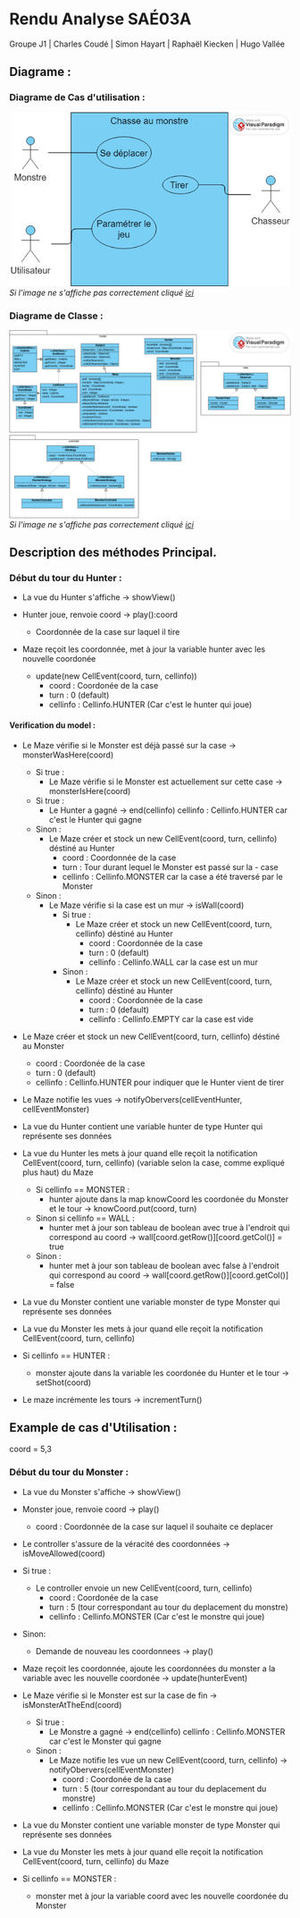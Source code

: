 # Rendu Analyse SAÉ03A
Groupe J1 | Charles Coudé | Simon Hayart | Raphaël Kiecken | Hugo Vallée 

## Diagrame : 

### Diagrame de Cas d'utilisation : 
![DiagrameDeCasD'utilisation](./Digramme_de_cas_d'utilisation.png)
*Si l'image ne s'affiche pas correctement cliqué [ici](./Digramme_de_cas_d'utilisation.png)*


### Diagrame de Classe : 
![DiagrameDeClasse](Diagramme_de_classe.png)
*Si l'image ne s'affiche pas correctement cliqué [ici](./Diagramme_de_classe.png)*

## Description des méthodes Principal.

### Début du tour du Hunter :

- La vue du Hunter s'affiche -> showView()

- Hunter joue, renvoie coord -> play():coord
    - Coordonnée de la case sur laquel il tire
- Maze reçoit les coordonnée, met à jour la variable hunter avec les nouvelle coordonée
    - update(new CellEvent(coord, turn, cellinfo))
        - coord : Coordonée de la case
        - turn : 0 (default)
        - cellinfo : Cellinfo.HUNTER (Car c'est le hunter qui joue)

#### Verification du model :

- Le Maze vérifie si le Monster est déjà passé sur la case -> monsterWasHere(coord)
    - Si true :
        - Le Maze vérifie si le Monster est actuellement sur cette case -> monsterIsHere(coord)
    - Si true : 
        - Le Hunter a gagné -> end(cellinfo)
            cellinfo : Cellinfo.HUNTER car c'est le Hunter qui gagne
    - Sinon :
        - Le Maze créer et stock un new CellEvent(coord, turn, cellinfo) déstiné au Hunter
            - coord : Coordonnée de la case
            - turn : Tour durant lequel le Monster est passé sur la - case
            - cellinfo : Cellinfo.MONSTER car la case a été traversé par le Monster
    - Sinon : 
        - Le Maze vérifie si la case est un mur -> isWall(coord)
            - Si true :
                - Le Maze créer et stock un new CellEvent(coord, turn, cellinfo) déstiné au Hunter
                    - coord : Coordonnée de la case
                    - turn : 0 (default)
                    - cellinfo : Cellinfo.WALL car la case est un mur
            - Sinon : 
                - Le Maze créer et stock un new CellEvent(coord, turn, cellinfo) déstiné au Hunter
                    - coord : Coordonnée de la case
                    - turn : 0 (default)
                    - cellinfo : Cellinfo.EMPTY car la case est vide




- Le Maze créer et stock un new CellEvent(coord, turn, cellinfo) déstiné au Monster
    - coord : Coordonée de la case
    - turn : 0 (default)
    - cellinfo : Cellinfo.HUNTER pour indiquer que le Hunter vient de tirer

- Le Maze notifie les vues -> notifyObervers(cellEventHunter, cellEventMonster)

- La vue du Hunter contient une variable hunter de type Hunter qui représente ses données
- La vue du Hunter les mets à jour quand elle reçoit la notification CellEvent(coord, turn, cellinfo) (variable selon la case, comme expliqué plus haut) du Maze
    - Si cellinfo == MONSTER : 
        - hunter ajoute dans la map knowCoord les coordonée du Monster et le tour -> knowCoord.put(coord, turn)
    - Sinon si cellinfo == WALL :
        - hunter met à jour son tableau de boolean avec true à l'endroit qui correspond au coord -> wall[coord.getRow()][coord.getCol()] = true
    - Sinon :
        - hunter met à jour son tableau de boolean avec false à l'endroit qui correspond au coord -> wall[coord.getRow()][coord.getCol()] = false

- La vue du Monster contient une variable monster de type Monster qui représente ses données
- La vue du Monster les mets à jour quand elle reçoit la notification CellEvent(coord, turn, cellinfo) 

- Si cellinfo == HUNTER :
    - monster ajoute dans la variable les coordonée du Hunter et le tour -> setShot(coord)

- Le maze incrémente les tours -> incrementTurn()


## Example de cas d'Utilisation : 


coord = 5,3

### Début du tour du Monster :

- La vue du Monster s'affiche -> showView()

- Monster joue, renvoie coord -> play()
    - coord : Coordonnée de la case sur laquel il souhaite ce deplacer
- Le controller s'assure de la véracité des coordonnées -> isMoveAllowed(coord)
- Si true : 
    - Le controller envoie un new CellEvent(coord, turn, cellinfo)
        - coord : Coordonée de la case
        - turn : 5 (tour correspondant au tour du deplacement du monstre)
        - cellinfo : Cellinfo.MONSTER (Car c'est le monstre qui joue)
- Sinon:
    - Demande de nouveau les coordonnees -> play()

- Maze reçoit les coordonnée, ajoute les coordonnées du monster a la variable avec les nouvelle coordonée -> update(hunterEvent)

- Le Maze vérifie si le Monster est sur la case de fin -> isMonsterAtTheEnd(coord)
    - Si true :
        - Le Monstre a gagné -> end(cellinfo)
        cellinfo : Cellinfo.MONSTER car c'est le Monster qui gagne
    - Sinon : 
        - Le Maze notifie les vue un new CellEvent(coord, turn,     cellinfo) -> notifyObervers(cellEventMonster)
            - coord : Coordonée de la case
            - turn : 5 (tour correspondant au tour du deplacement du monstre)
            - cellinfo : Cellinfo.MONSTER (Car c'est le monstre qui joue)

- La vue du Monster contient une variable monster de type Monster qui représente ses données
- La vue du Monster les mets à jour quand elle reçoit la notification CellEvent(coord, turn, cellinfo) du Maze
- Si cellinfo == MONSTER : 
    - monster met à jour la variable coord avec les nouvelle coordonée du Monster
